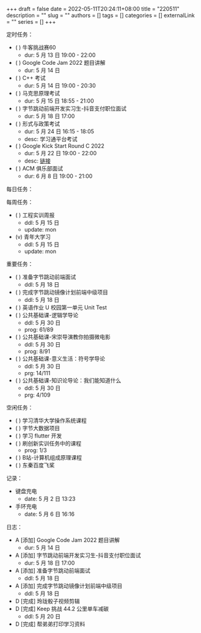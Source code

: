 +++ 
draft = false
date = 2022-05-11T20:24:11+08:00
title = "220511"
description = ""
slug = ""
authors = []
tags = []
categories = []
externalLink = ""
series = []
+++

定时任务：
- ( ) 牛客挑战赛60
    - dur: 5 月 13 日 19:00 - 22:00
- ( ) Google Code Jam 2022 题目讲解
    - dur: 5 月 14 日
- ( ) C++ 考试
    - dur: 5 月 14 日 19:00 - 20:30
- ( ) 马克思原理考试
    - dur: 5 月 15 日 18:55 - 21:00
- ( ) 字节跳动前端开发实习生-抖音支付职位面试
    - dur: 5 月 18 日 17:00 
- ( ) 形式与政策考试
    - dur: 5 月 24 日 16:15 - 18:05
    - desc: 学习通平台考试
- ( ) Google Kick Start Round C 2022
    - dur: 5 月 22 日 19:00 - 22:00
    - desc: [链接](https://codingcompetitions.withgoogle.com/kickstart)
- ( ) ACM 俱乐部面试
    - dur: 6 月 8 日 19:00 - 21:00

每日任务：

每周任务：
- ( ) 工程实训周报
    - ddl: 5 月 15 日
    - update: mon
- (v) 青年大学习
    - ddl: 5 月 15 日
    - update: mon

重要任务：
- ( ) 准备字节跳动前端面试
    - ddl: 5 月 18 日
- ( ) 完成字节跳动镜像计划前端中级项目
    - ddl: 5 月 18 日
- ( ) 英语作业 U 校园第一单元 Unit Test
- ( ) 公共基础课-逻辑学导论
    - ddl: 5 月 30 日
    - prog: 61/89
- ( ) 公共基础课-宋崇导演教你拍摄微电影
    - ddl: 5 月 30 日
    - prog: 8/91
- ( ) 公共基础课-意义生活：符号学导论
    - ddl: 5 月 30 日
    - prg: 14/111
- ( ) 公共基础课-知识论导论：我们能知道什么
    - ddl: 5 月 30 日
    - prg: 4/109

空闲任务：
- ( ) 学习清华大学操作系统课程
- ( ) 字节大数据项目
- ( ) 学习 flutter 开发
- ( ) 刷创新实训任务中的课程
    - prog: 1/3
- ( ) B站-计算机组成原理课程
- ( ) 东秦百度飞桨

记录：
- 键盘充电
  - date: 5 月 2 日 13:23
- 手环充电
  - date: 5 月 6 日 16:16

日志：
- A [添加] Google Code Jam 2022 题目讲解
    - dur: 5 月 14 日
- A [添加] 字节跳动前端开发实习生-抖音支付职位面试
    - dur: 5 月 18 日 17:00 
- A [添加] 准备字节跳动前端面试
    - ddl: 5 月 18 日
- A [添加] 完成字节跳动镜像计划前端中级项目
    - ddl: 5 月 18 日
- D [完成] 玲珑骰子视频剪辑
- D [完成] Keep 挑战 44.2 公里单车减碳
    - ddl: 5 月 20 日
- D [完成] 帮弟弟打印学习资料